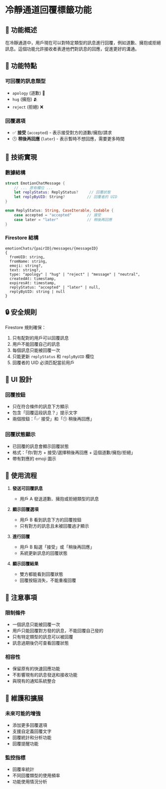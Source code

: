# 冷靜通道回覆標籤功能

## 📝 功能概述

在冷靜通道中，用戶現在可以對特定類型的訊息進行回覆，例如道歉、擁抱或拒絕訊息。這個功能允許接收者表達他們對訊息的回應，促進更好的溝通。

## 🎯 功能特點

### 可回覆的訊息類型
- `apology` (道歉) 🙏
- `hug` (擁抱) 🫂
- `reject` (拒絕) ❌

### 回覆選項
- ✅ **接受** (`accepted`) - 表示接受對方的道歉/擁抱/請求
- 🕓 **稍後再回應** (`later`) - 表示暫時不想回應，需要更多時間

## 🧱 技術實現

### 數據結構
```swift
struct EmotionChatMessage {
    // ... 原有欄位 ...
    let replyStatus: ReplyStatus?     // 回覆狀態
    let replyByUID: String?          // 回覆者的 UID
}

enum ReplyStatus: String, CaseIterable, Codable {
    case accepted = "accepted"       // 接受
    case later = "later"             // 稍後再回應
}
```

### Firestore 結構
```
emotionChats/{pairID}/messages/{messageID}
{
  fromUID: string,
  fromName: string,
  emoji: string?,
  text: string?,
  type: "apology" | "hug" | "reject" | "message" | "neutral",
  createdAt: timestamp,
  expiresAt: timestamp,
  replyStatus: "accepted" | "later" | null,
  replyByUID: string | null
}
```

## 🔒 安全規則

Firestore 規則確保：
1. 只有配對的用戶可以回覆訊息
2. 用戶不能回覆自己的訊息
3. 每個訊息只能被回覆一次
4. 只能更新 `replyStatus` 和 `replyByUID` 欄位
5. 回覆者的 UID 必須匹配當前用戶

## 🎨 UI 設計

### 回覆按鈕
- 只在符合條件的訊息下方顯示
- 包含「回覆這段訊息？」提示文字
- 兩個按鈕：「✅ 接受」和「🕓 稍後再回應」

### 回覆狀態顯示
- 已回覆的訊息會顯示回覆狀態
- 格式：「你/對方 + 接受/選擇稍後再回應 + 這個道歉/擁抱/拒絕」
- 帶有對應的 emoji 圖示

## 📱 使用流程

1. **發送可回覆訊息**
   - 用戶 A 發送道歉、擁抱或拒絕類型的訊息

2. **顯示回覆選項**
   - 用戶 B 看到訊息下方的回覆按鈕
   - 只有對方的訊息且未被回覆過才顯示

3. **進行回覆**
   - 用戶 B 點選「接受」或「稍後再回應」
   - 系統更新訊息的回覆狀態

4. **顯示回覆結果**
   - 雙方都能看到回覆狀態
   - 回覆按鈕消失，不能重複回覆

## 🧠 注意事項

### 限制條件
- 一個訊息只能被回覆一次
- 用戶只能回覆對方發的訊息，不能回覆自己發的
- 只有特定類型的訊息可以被回覆
- 訊息過期後仍可查看回覆狀態

### 相容性
- 保留原有的快速回應功能
- 不影響現有的訊息發送和接收功能
- 與現有的通知系統整合

## 🔧 維護和擴展

### 未來可能的增強
- 添加更多回覆選項
- 支援自定義回覆文字
- 回覆統計和分析功能
- 回覆提醒功能

### 監控指標
- 回覆率統計
- 不同回覆類型的使用頻率
- 功能使用情況分析 